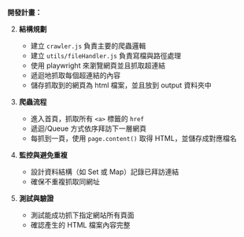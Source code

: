 **開發計畫：**

2. **結構規劃**

   - 建立 `crawler.js` 負責主要的爬蟲邏輯
   - 建立 `utils/fileHandler.js` 負責寫檔與路徑處理
   - 使用 playwright 來瀏覽網頁並且抓取超連結
   - 遞迴地抓取每個超連結的內容
   - 儲存抓取到的網頁為 html 檔案，並且放到 output 資料夾中

3. **爬蟲流程**

   - 進入首頁，抓取所有 `<a>` 標籤的 `href`
   - 遞迴/Queue 方式依序拜訪下一層網頁
   - 每抓到一頁，使用 `page.content()` 取得 HTML，並儲存成對應檔名

4. **監控與避免重複**

   - 設計資料結構（如 Set 或 Map）記錄已拜訪連結
   - 確保不重複抓取同網址

5. **測試與驗證**
   - 測試能成功抓下指定網站所有頁面
   - 確認產生的 HTML 檔案內容完整
